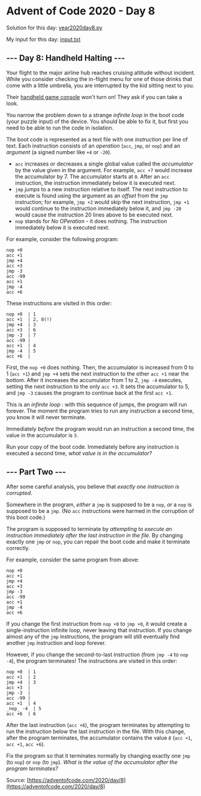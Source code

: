 # Advent of Code 2020 - Day 8

Solution for this day: [year2020day8.py](year2020day8.py)

My input for this day: [input.txt](input.txt)

## \--- Day 8: Handheld Halting ---

Your flight to the major airline hub reaches cruising altitude without
incident. While you consider checking the in-flight menu for one of those
drinks that come with a little umbrella, you are interrupted by the kid
sitting next to you.

Their [handheld game
console](https://en.wikipedia.org/wiki/Handheld_game_console) won't turn on!
They ask if you can take a look.

You narrow the problem down to a strange _infinite loop_ in the boot code
(your puzzle input) of the device. You should be able to fix it, but first you
need to be able to run the code in isolation.

The boot code is represented as a text file with one _instruction_ per line of
text. Each instruction consists of an _operation_ (`acc`, `jmp`, or `nop`) and
an _argument_ (a signed number like `+4` or `-20`).

  * `acc` increases or decreases a single global value called the _accumulator_ by the value given in the argument. For example, `acc +7` would increase the accumulator by 7. The accumulator starts at `0`. After an `acc` instruction, the instruction immediately below it is executed next.
  * `jmp` _jumps_ to a new instruction relative to itself. The next instruction to execute is found using the argument as an _offset_ from the `jmp` instruction; for example, `jmp +2` would skip the next instruction, `jmp +1` would continue to the instruction immediately below it, and `jmp -20` would cause the instruction 20 lines above to be executed next.
  * `nop` stands for _No OPeration_ \- it does nothing. The instruction immediately below it is executed next.

For example, consider the following program:

    
    
    nop +0
    acc +1
    jmp +4
    acc +3
    jmp -3
    acc -99
    acc +1
    jmp -4
    acc +6
    

These instructions are visited in this order:

    
    
    nop +0  | 1
    acc +1  | 2, 8(!)
    jmp +4  | 3
    acc +3  | 6
    jmp -3  | 7
    acc -99 |
    acc +1  | 4
    jmp -4  | 5
    acc +6  |
    

First, the `nop +0` does nothing. Then, the accumulator is increased from 0 to
1 (`acc +1`) and `jmp +4` sets the next instruction to the other `acc +1` near
the bottom. After it increases the accumulator from 1 to 2, `jmp -4` executes,
setting the next instruction to the only `acc +3`. It sets the accumulator to
5, and `jmp -3` causes the program to continue back at the first `acc +1`.

This is an _infinite loop_ : with this sequence of jumps, the program will run
forever. The moment the program tries to run any instruction a second time,
you know it will never terminate.

Immediately _before_ the program would run an instruction a second time, the
value in the accumulator is _`5`_.

Run your copy of the boot code. Immediately before any instruction is executed
a second time, _what value is in the accumulator?_

## \--- Part Two ---

After some careful analysis, you believe that _exactly one instruction is
corrupted_.

Somewhere in the program, _either_ a `jmp` is supposed to be a `nop`, _or_ a
`nop` is supposed to be a `jmp`. (No `acc` instructions were harmed in the
corruption of this boot code.)

The program is supposed to terminate by _attempting to execute an instruction
immediately after the last instruction in the file_. By changing exactly one
`jmp` or `nop`, you can repair the boot code and make it terminate correctly.

For example, consider the same program from above:

    
    
    nop +0
    acc +1
    jmp +4
    acc +3
    jmp -3
    acc -99
    acc +1
    jmp -4
    acc +6
    

If you change the first instruction from `nop +0` to `jmp +0`, it would create
a single-instruction infinite loop, never leaving that instruction. If you
change almost any of the `jmp` instructions, the program will still eventually
find another `jmp` instruction and loop forever.

However, if you change the second-to-last instruction (from `jmp -4` to `nop
-4`), the program terminates! The instructions are visited in this order:

    
    
    nop +0  | 1
    acc +1  | 2
    jmp +4  | 3
    acc +3  |
    jmp -3  |
    acc -99 |
    acc +1  | 4
    _nop_ -4  | 5
    acc +6  | 6
    

After the last instruction (`acc +6`), the program terminates by attempting to
run the instruction below the last instruction in the file. With this change,
after the program terminates, the accumulator contains the value _`8`_ (`acc
+1`, `acc +1`, `acc +6`).

Fix the program so that it terminates normally by changing exactly one `jmp`
(to `nop`) or `nop` (to `jmp`). _What is the value of the accumulator after
the program terminates?_



Source: [https://adventofcode.com/2020/day/8](https://adventofcode.com/2020/day/8)
